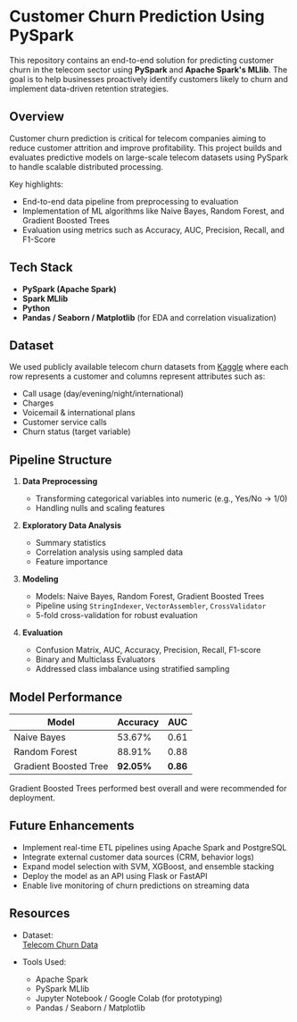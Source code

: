 # Customer Churn Prediction Using PySpark

This repository contains an end-to-end solution for predicting customer churn in the telecom sector using **PySpark** and **Apache Spark's MLlib**. The goal is to help businesses proactively identify customers likely to churn and implement data-driven retention strategies.


## Overview

Customer churn prediction is critical for telecom companies aiming to reduce customer attrition and improve profitability. This project builds and evaluates predictive models on large-scale telecom datasets using PySpark to handle scalable distributed processing.

Key highlights:
- End-to-end data pipeline from preprocessing to evaluation
- Implementation of ML algorithms like Naive Bayes, Random Forest, and Gradient Boosted Trees
- Evaluation using metrics such as Accuracy, AUC, Precision, Recall, and F1-Score


## Tech Stack

- **PySpark (Apache Spark)**
- **Spark MLlib**
- **Python**
- **Pandas / Seaborn / Matplotlib** (for EDA and correlation visualization)


## Dataset

We used publicly available telecom churn datasets from [Kaggle](https://www.kaggle.com/datasets/muhammedsar/churn-datacsv) where each row represents a customer and columns represent attributes such as:

- Call usage (day/evening/night/international)
- Charges
- Voicemail & international plans
- Customer service calls
- Churn status (target variable)


## Pipeline Structure

1. **Data Preprocessing**
   - Transforming categorical variables into numeric (e.g., Yes/No → 1/0)
   - Handling nulls and scaling features

2. **Exploratory Data Analysis**
   - Summary statistics
   - Correlation analysis using sampled data
   - Feature importance

3. **Modeling**
   - Models: Naive Bayes, Random Forest, Gradient Boosted Trees
   - Pipeline using `StringIndexer`, `VectorAssembler`, `CrossValidator`
   - 5-fold cross-validation for robust evaluation

4. **Evaluation**
   - Confusion Matrix, AUC, Accuracy, Precision, Recall, F1-score
   - Binary and Multiclass Evaluators
   - Addressed class imbalance using stratified sampling

## Model Performance

| Model                 | Accuracy | AUC  |
|----------------------|----------|------|
| Naive Bayes          | 53.67%   | 0.61 |
| Random Forest        | 88.91%   | 0.88 |
| Gradient Boosted Tree| **92.05%** | **0.86** |

Gradient Boosted Trees performed best overall and were recommended for deployment.


## Future Enhancements

- Implement real-time ETL pipelines using Apache Spark and PostgreSQL
- Integrate external customer data sources (CRM, behavior logs)
- Expand model selection with SVM, XGBoost, and ensemble stacking
- Deploy the model as an API using Flask or FastAPI
- Enable live monitoring of churn predictions on streaming data


## Resources

- Dataset:  
  [Telecom Churn Data](https://www.kaggle.com/datasets/muhammedsar/churn-datacsv?select=churn_data.csv)

- Tools Used:
  - Apache Spark
  - PySpark MLlib
  - Jupyter Notebook / Google Colab (for prototyping)
  - Pandas / Seaborn / Matplotlib




